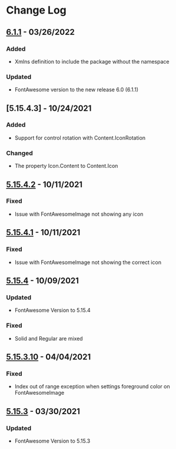 # Change Log

## [6.1.1] - 03/26/2022
### Added
- Xmlns definition to include the package without the namespace

### Updated
- FontAwesome version to the new release 6.0 (6.1.1)

## [5.15.4.3] - 10/24/2021
### Added
- Support for control rotation with Content.IconRotation

### Changed
- The property Icon.Content to Content.Icon

## [5.15.4.2] - 10/11/2021
### Fixed
- Issue with FontAwesomeImage not showing any icon

## [5.15.4.1] - 10/11/2021
### Fixed
- Issue with FontAwesomeImage not showing the correct icon

## [5.15.4] - 10/09/2021
### Updated
- FontAwesome Version to 5.15.4

### Fixed
- Solid and Regular are mixed

## [5.15.3.10] - 04/04/2021
### Fixed
- Index out of range exception when settings foreground color on FontAwesomeImage

## [5.15.3] - 03/30/2021
### Updated
- FontAwesome Version to 5.15.3

[6.1.1]: https://github.com/DSaladinCH/fontawesome-wpf/compare/v5.15.4.2...v6.1.1
[5.15.4.2]: https://github.com/DSaladinCH/fontawesome-wpf/compare/v5.15.4.1...v5.15.4.2
[5.15.4.1]: https://github.com/DSaladinCH/fontawesome-wpf/compare/v5.15.4...v5.15.4.1
[5.15.4]: https://github.com/DSaladinCH/fontawesome-wpf/compare/v5.15.3.10...v5.15.4
[5.15.3.10]: https://github.com/DSaladinCH/fontawesome-wpf/compare/v5.15.3...v5.15.3.10
[5.15.3]: https://github.com/DSaladinCH/fontawesome-wpf/releases/tag/v5.15.3